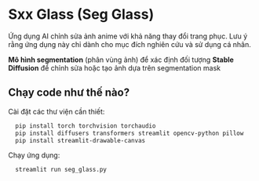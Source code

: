 # Sxx Glass (Seg Glass)

Ứng dụng AI chỉnh sửa ảnh anime với khả năng thay đổi trang phục. Lưu ý rằng ứng dụng này chỉ dành cho mục đích nghiên cứu và sử dụng cá nhân.

**Mô hình segmentation** (phân vùng ảnh) để xác định đối tượng
**Stable Diffusion** để chỉnh sửa hoặc tạo ảnh dựa trên segmentation mask

## Chạy code như thế nào?

Cài đặt các thư viện cần thiết:

```bash
  pip install torch torchvision torchaudio
  pip install diffusers transformers streamlit opencv-python pillow
  pip install streamlit-drawable-canvas
```

Chạy ứng dụng:

```bash
  streamlit run seg_glass.py
```
